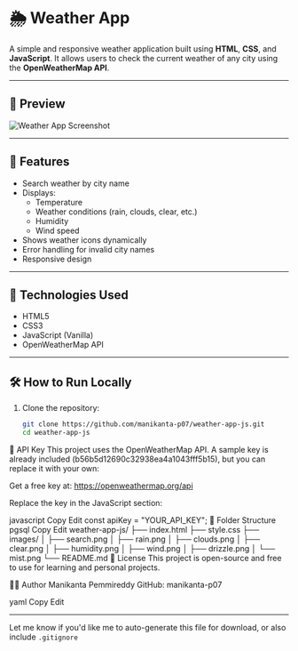# 🌦️ Weather App

A simple and responsive weather application built using **HTML**, **CSS**, and **JavaScript**. It allows users to check the current weather of any city using the **OpenWeatherMap API**.

---

## 📸 Preview

![Weather App Screenshot](images/preview.png) <!-- Optional: Replace with actual screenshot -->

---

## 🚀 Features

- Search weather by city name
- Displays:
  - Temperature
  - Weather conditions (rain, clouds, clear, etc.)
  - Humidity
  - Wind speed
- Shows weather icons dynamically
- Error handling for invalid city names
- Responsive design

---

## 🔧 Technologies Used

- HTML5
- CSS3
- JavaScript (Vanilla)
- OpenWeatherMap API

---

## 🛠️ How to Run Locally

1. Clone the repository:

   ```bash
   git clone https://github.com/manikanta-p07/weather-app-js.git
   cd weather-app-js

🔑 API Key
This project uses the OpenWeatherMap API. A sample key is already included (b56b5d12690c32938ea4a1043fff5b15), but you can replace it with your own:

Get a free key at: https://openweathermap.org/api

Replace the key in the JavaScript section:

javascript
Copy
Edit
const apiKey = "YOUR_API_KEY";
📁 Folder Structure
pgsql
Copy
Edit
weather-app-js/
├── index.html
├── style.css
├── images/
│   ├── search.png
│   ├── rain.png
│   ├── clouds.png
│   ├── clear.png
│   ├── humidity.png
│   ├── wind.png
│   ├── drizzle.png
│   └── mist.png
└── README.md
📃 License
This project is open-source and free to use for learning and personal projects.

👨‍💻 Author
Manikanta Pemmireddy
GitHub: manikanta-p07

yaml
Copy
Edit

---

Let me know if you'd like me to auto-generate this file for download, or also include `.gitignore`
